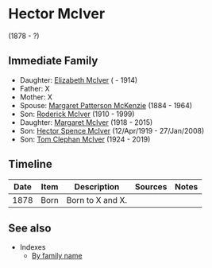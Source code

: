 ﻿---
layout: person
subject_key: i62168745
permalink: /people/i62168745
---

# Hector McIver
(1878 - ?)

## Immediate Family

* Daughter: [Elizabeth McIver](./@i80366022@-elizabeth-mciver-b-d1914.md) ( - 1914)
* Father: X
* Mother: X
* Spouse: [Margaret Patterson McKenzie](./@i88610293@-margaret-patterson-mckenzie-b1884-d1964.md) (1884 - 1964)
* Son: [Roderick McIver](./@i90830540@-roderick-mciver-b1910-d1999.md) (1910 - 1999)
* Daughter: [Margaret McIver](./@i24380064@-margaret-mciver-b1918-d2015.md) (1918 - 2015)
* Son: [Hector Spence McIver](./@i34334364@-hector-spence-mciver-b1919-4-12-d2008-1-27.md) (12/Apr/1919 - 27/Jan/2008)
* Son: [Tom Clephan McIver](./@i74287888@-tom-clephan-mciver-b1924-d2019.md) (1924 - 2019)

## Timeline

Date | Item | Description | Sources | Notes
---|---|---|---|---
1878 | Born | Born to X and X. |  | 


## See also

- Indexes
  - [By family name](../index-by-family-name.md)
